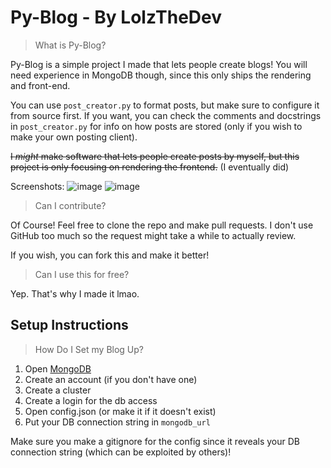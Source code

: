 # Py-Blog - By LolzTheDev

> What is Py-Blog?

Py-Blog is a simple project I made that lets people create blogs! You will need experience in MongoDB though, since this only ships the rendering and front-end.

You can use `post_creator.py` to format posts, but make sure to configure it from source first. If you want, you can check the comments and docstrings in `post_creator.py` for info on how posts are stored (only if you wish to make your own posting client).

~~I *might* make software that lets people create posts by myself, but this project is only focusing on rendering the frontend.~~ (I eventually did)

Screenshots:
![image](https://github.com/LolzTheDev/py-blog/assets/141521874/7a6d40cd-5de5-46f3-bd39-cb43beba89ea)
![image](https://github.com/LolzTheDev/py-blog/assets/141521874/1f84b730-44cd-4831-9efc-53d241dbc6bf)



> Can I contribute?

Of Course! Feel free to clone the repo and make pull requests. I don't use GitHub too much so the request might take a while to actually review.

If you wish, you can fork this and make it better!

> Can I use this for free?

Yep. That's why I made it lmao.

## Setup Instructions
> How Do I Set my Blog Up?

1. Open [MongoDB](https://mongodb.com)
2. Create an account (if you don't have one)
3. Create a cluster
4. Create a login for the db access
5. Open config.json (or make it if it doesn't exist)
6. Put your DB connection string in `mongodb_url`

Make sure you make a gitignore for the config since it reveals your DB connection string (which can be exploited by others)!
